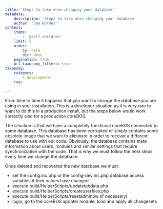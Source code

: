 ```yaml
---
title: 'Steps to take when changing your database'
metadata:
    description: 'Steps to take when changing your database'
    author: 'Joe Bordes'
content:
    items:
        - '@self.children'
    limit: 5
    order:
        by: date
        dir: desc
    pagination: true
    url_taxonomy_filters: true
taxonomy:
    category:
        - development
    tag:
        
---
```




From time to time it happens that you want to change the database you
are using in your installation. This is a developer situation as it is
very rare to want to do this in a production install, but the steps
below would work correctly also for a production coreBOS.

The situation is that we have a completely functional coreBOS connected
to some database. This database has been corrupted or simply contains
some obsolete image that we want to eliminate in order to recover a
different database to use with our code. Obviously, the database
contains meta information about users, modules and similar settings that
require synchronization with the code. That is why we must follow the
next steps every time we change the database:

Once deleted and recovered the new database we must:

-   set the config.inc.php or the config-dev.inc.php database access
    variables if their values have changed
-   execute build/HelperScripts/updatetabdata.php
-   execute build/HelperScripts/createuserfiles.php
-   execute build/HelperScripts/resetadminpw (if necessary)
-   login, go to the coreBOS updater module: load and apply all
    changesets
